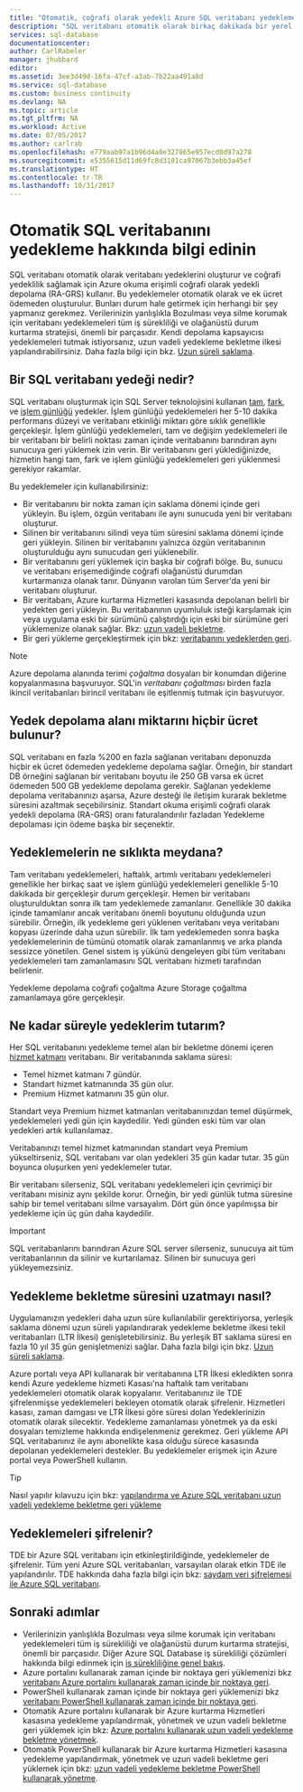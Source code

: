 ```yaml
---
title: "Otomatik, coğrafi olarak yedekli Azure SQL veritabanı yedeklemeleri | Microsoft Docs"
description: "SQL veritabanı otomatik olarak birkaç dakikada bir yerel veritabanı yedeği oluşturur ve coğrafi yedeklilik için Azure okuma erişimli coğrafi olarak yedekli depolama kullanır."
services: sql-database
documentationcenter: 
author: CarlRabeler
manager: jhubbard
editor: 
ms.assetid: 3ee3d49d-16fa-47cf-a3ab-7b22aa491a8d
ms.service: sql-database
ms.custom: business continuity
ms.devlang: NA
ms.topic: article
ms.tgt_pltfrm: NA
ms.workload: Active
ms.date: 07/05/2017
ms.author: carlrab
ms.openlocfilehash: e779aab97a1b96d4a0e327865e957ecd0d97a278
ms.sourcegitcommit: e5355615d11d69fc8d3101ca97067b3ebb3a45ef
ms.translationtype: HT
ms.contentlocale: tr-TR
ms.lasthandoff: 10/31/2017
---
```

# <a name="learn-about-automatic-sql-database-backups"></a>Otomatik SQL veritabanını yedekleme hakkında bilgi edinin

SQL veritabanı otomatik olarak veritabanı yedeklerini oluşturur ve coğrafi yedeklilik sağlamak için Azure okuma erişimli coğrafi olarak yedekli depolama (RA-GRS) kullanır. Bu yedeklemeler otomatik olarak ve ek ücret ödemeden oluşturulur. Bunları durum hale getirmek için herhangi bir şey yapmanız gerekmez. Verilerinizin yanlışlıkla Bozulması veya silme korumak için veritabanı yedeklemeleri tüm iş sürekliliği ve olağanüstü durum kurtarma stratejisi, önemli bir parçasıdır. Kendi depolama kapsayıcısı yedeklemeleri tutmak istiyorsanız, uzun vadeli yedekleme bekletme ilkesi yapılandırabilirsiniz. Daha fazla bilgi için bkz. [Uzun süreli saklama](sql-database-long-term-retention.md).

## <a name="what-is-a-sql-database-backup"></a>Bir SQL veritabanı yedeği nedir?

SQL veritabanı oluşturmak için SQL Server teknolojisini kullanan [tam](https://msdn.microsoft.com/library/ms186289.aspx), [fark](https://msdn.microsoft.com/library/ms175526.aspx), ve [işlem günlüğü](https://msdn.microsoft.com/library/ms191429.aspx) yedekler. İşlem günlüğü yedeklemeleri her 5-10 dakika performans düzeyi ve veritabanı etkinliği miktarı göre sıklık genellikle gerçekleşir. İşlem günlüğü yedeklemeleri, tam ve değişim yedeklemeleri ile bir veritabanı bir belirli noktası zaman içinde veritabanını barındıran aynı sunucuya geri yüklemek izin verin. Bir veritabanını geri yüklediğinizde, hizmetin hangi tam, fark ve işlem günlüğü yedeklemeleri geri yüklenmesi gerekiyor rakamlar.


Bu yedeklemeler için kullanabilirsiniz:

* Bir veritabanını bir nokta zaman için saklama dönemi içinde geri yükleyin. Bu işlem, özgün veritabanı ile aynı sunucuda yeni bir veritabanı oluşturur.
* Silinen bir veritabanını silindi veya tüm süresini saklama dönemi içinde geri yükleyin. Silinen bir veritabanını yalnızca özgün veritabanının oluşturulduğu aynı sunucudan geri yüklenebilir.
* Bir veritabanını geri yüklemek için başka bir coğrafi bölge. Bu, sunucu ve veritabanı erişemediğinde coğrafi olağanüstü durumdan kurtarmanıza olanak tanır. Dünyanın varolan tüm Server'da yeni bir veritabanı oluşturur. 
* Bir veritabanı, Azure kurtarma Hizmetleri kasasında depolanan belirli bir yedekten geri yükleyin. Bu veritabanının uyumluluk isteği karşılamak için veya uygulama eski bir sürümünü çalıştırdığı için eski bir sürümüne geri yüklemenize olanak sağlar. Bkz: [uzun vadeli bekletme](sql-database-long-term-retention.md).
* Bir geri yükleme gerçekleştirmek için bkz: [veritabanını yedeklerden geri](sql-database-recovery-using-backups.md).

> [!NOTE]
> Azure depolama alanında terimi *çoğaltma* dosyaları bir konumdan diğerine kopyalanmasına başvuruyor. SQL'in *veritabanı çoğaltması* birden fazla ikincil veritabanları birincil veritabanı ile eşitlenmiş tutmak için başvuruyor. 
> 

## <a name="how-much-backup-storage-is-included-at-no-cost"></a>Yedek depolama alanı miktarını hiçbir ücret bulunur?
SQL veritabanı en fazla %200 en fazla sağlanan veritabanı deponuzda hiçbir ek ücret ödemeden yedekleme depolama sağlar. Örneğin, bir standart DB örneğini sağlanan bir veritabanı boyutu ile 250 GB varsa ek ücret ödemeden 500 GB yedekleme depolama gerekir. Sağlanan yedekleme depolama veritabanınızı aşarsa, Azure desteği ile iletişim kurarak bekletme süresini azaltmak seçebilirsiniz. Standart okuma erişimli coğrafi olarak yedekli depolama (RA-GRS) oranı faturalandırılır fazladan Yedekleme depolaması için ödeme başka bir seçenektir. 

## <a name="how-often-do-backups-happen"></a>Yedeklemelerin ne sıklıkta meydana?
Tam veritabanı yedeklemeleri, haftalık, artımlı veritabanı yedeklemeleri genellikle her birkaç saat ve işlem günlüğü yedeklemeleri genellikle 5-10 dakikada bir gerçekleşir durum gerçekleşir. Hemen bir veritabanı oluşturulduktan sonra ilk tam yedeklemede zamanlanır. Genellikle 30 dakika içinde tamamlanır ancak veritabanı önemli boyutunu olduğunda uzun sürebilir. Örneğin, ilk yedekleme geri yüklenen veritabanı veya veritabanı kopyası üzerinde daha uzun sürebilir. İlk tam yedeklemeden sonra başka yedeklemelerinin de tümünü otomatik olarak zamanlanmış ve arka planda sessizce yönetilen. Genel sistem iş yükünü dengeleyen gibi tüm veritabanı yedeklemeleri tam zamanlamasını SQL veritabanı hizmeti tarafından belirlenir. 

Yedekleme depolama coğrafi çoğaltma Azure Storage çoğaltma zamanlamaya göre gerçekleşir.

## <a name="how-long-do-you-keep-my-backups"></a>Ne kadar süreyle yedeklerim tutarım?
Her SQL veritabanını yedekleme temel alan bir bekletme dönemi içeren [hizmet katmanı](sql-database-service-tiers.md) veritabanı. Bir veritabanında saklama süresi:


* Temel hizmet katmanı 7 gündür.
* Standart hizmet katmanında 35 gün olur.
* Premium Hizmet katmanını 35 gün olur.

Standart veya Premium hizmet katmanları veritabanınızdan temel düşürmek, yedeklemeleri yedi gün için kaydedilir. Yedi günden eski tüm var olan yedekleri artık kullanılamaz. 

Veritabanınızı temel hizmet katmanından standart veya Premium yükseltirseniz, SQL veritabanı var olan yedekleri 35 gün kadar tutar. 35 gün boyunca oluşurken yeni yedeklemeler tutar.

Bir veritabanı silerseniz, SQL veritabanı yedeklemeleri için çevrimiçi bir veritabanı misiniz aynı şekilde korur. Örneğin, bir yedi günlük tutma süresine sahip bir temel veritabanı silme varsayalım. Dört gün önce yapılmışsa bir yedekleme için üç gün daha kaydedilir.

> [!IMPORTANT]
> SQL veritabanlarını barındıran Azure SQL server silerseniz, sunucuya ait tüm veritabanlarının da silinir ve kurtarılamaz. Silinen bir sunucuya geri yükleyemezsiniz.
> 

## <a name="how-to-extend-the-backup-retention-period"></a>Yedekleme bekletme süresini uzatmayı nasıl?
Uygulamanızın yedekleri daha uzun süre kullanılabilir gerektiriyorsa, yerleşik saklama dönemi uzun süreli yapılandırarak yedekleme bekletme ilkesi tekil veritabanları (LTR İlkesi) genişletebilirsiniz. Bu yerleşik BT saklama süresi en fazla 10 yıl 35 gün genişletmenizi sağlar. Daha fazla bilgi için bkz. [Uzun süreli saklama](sql-database-long-term-retention.md).

Azure portalı veya API kullanarak bir veritabanına LTR İlkesi ekledikten sonra kendi Azure yedekleme hizmeti Kasası'na haftalık tam veritabanı yedeklemeleri otomatik olarak kopyalanır. Veritabanınız ile TDE şifrelenmişse yedeklemeleri bekleyen otomatik olarak şifrelenir.  Hizmetleri kasası, zaman damgası ve LTR İlkesi göre süresi dolan Yedeklerinizin otomatik olarak silecektir.  Yedekleme zamanlaması yönetmek ya da eski dosyaları temizleme hakkında endişelenmeniz gerekmez. Geri yükleme API SQL veritabanınız ile aynı abonelikte kasa olduğu sürece kasasında depolanan yedeklemeleri destekler. Bu yedeklemeler erişmek için Azure portal veya PowerShell kullanın.

> [!TIP]
> Nasıl yapılır kılavuzu için bkz: [yapılandırma ve Azure SQL veritabanı uzun vadeli yedekleme bekletme geri yükleme](sql-database-long-term-backup-retention-configure.md)
>

## <a name="are-backups-encrypted"></a>Yedeklemeleri şifrelenir?

TDE bir Azure SQL veritabanı için etkinleştirildiğinde, yedeklemeler de şifrelenir. Tüm yeni Azure SQL veritabanları, varsayılan olarak etkin TDE ile yapılandırılır. TDE hakkında daha fazla bilgi için bkz: [saydam veri şifrelemesi ile Azure SQL veritabanı](/sql/relational-databases/security/encryption/transparent-data-encryption-azure-sql).

## <a name="next-steps"></a>Sonraki adımlar

- Verilerinizin yanlışlıkla Bozulması veya silme korumak için veritabanı yedeklemeleri tüm iş sürekliliği ve olağanüstü durum kurtarma stratejisi, önemli bir parçasıdır. Diğer Azure SQL Database iş sürekliliği çözümleri hakkında bilgi edinmek için [iş sürekliliğine genel bakış](sql-database-business-continuity.md).
- Azure portalını kullanarak zaman içinde bir noktaya geri yüklemenizi bkz [veritabanı Azure portalını kullanarak zaman içinde bir noktaya geri](sql-database-recovery-using-backups.md).
- PowerShell kullanarak zaman içinde bir noktaya geri yüklemenizi bkz [veritabanı PowerShell kullanarak zaman içinde bir noktaya geri](scripts/sql-database-restore-database-powershell.md).
- Otomatik Azure portalını kullanarak bir Azure kurtarma Hizmetleri kasasına yedekleme yapılandırmak, yönetmek ve uzun vadeli bekletme geri yüklemek için bkz: [Azure portalını kullanarak uzun vadeli yedekleme bekletme yönetmek](sql-database-long-term-backup-retention-configure.md).
- Otomatik PowerShell kullanarak bir Azure kurtarma Hizmetleri kasasına yedekleme yapılandırmak, yönetmek ve uzun vadeli bekletme geri yüklemek için bkz: [uzun vadeli yedekleme bekletme PowerShell kullanarak yönetme](sql-database-long-term-backup-retention-configure.md).
